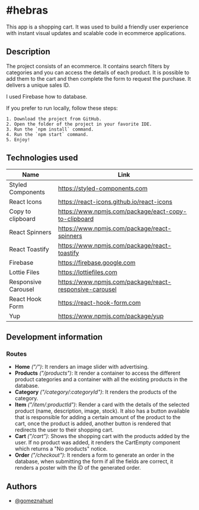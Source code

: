 # #hebras 

This app is a shopping cart. It was used to build a friendly user experience with instant visual updates and scalable code in ecommerce applications.

## Description

The project consists of an ecommerce. It contains search filters by categories and you can access the details of each product. It is possible to add them to the cart and then complete the form to request the purchase. It delivers a unique sales ID.

I used Firebase how to database.

If you prefer to run locally, follow these steps:

    1. Download the project from GitHub.
    2. Open the folder of the project in your favorite IDE.
    3. Run the `npm install` command.
    4. Run the `npm start` command.
    5. Enjoy!
    
## Technologies used

| Name                      | Link                                                    |
| ------------------------- | ------------------------------------------------------- |
| Styled Components         | https://styled-components.com                           |
| React Icons               | https://react-icons.github.io/react-icons               |
| Copy to clipboard         | https://www.npmjs.com/package/eact-copy-to-clipboard    |
| React Spinners            | https://www.npmjs.com/package/react-spinners            |
| React Toastify            | https://www.npmjs.com/package/react-toastify            |
| Firebase                  | https://firebase.google.com                             |
| Lottie Files              | https://lottiefiles.com                                 |
| Responsive Carousel       | https://www.npmjs.com/package/react-responsive-carousel |
| React Hook Form           | https://react-hook-form.com                             |
| Yup                       | https://www.npmjs.com/package/yup                       |

## Development information

### Routes

* **Home** *("/")*: It renders an image slider with advertising.
* **Products** *("/products")*: It render a container to access the different product categories and a container with all the existing products in the database.
* **Category** *("/category/:categoryId")*: It renders the products of the category.
* **Item** *("/item/:productId")*: Render a card with the details of the selected product (name, description, image, stock). It also has a button available that is responsible for adding a certain amount of the product to the cart, once the product is added, another button is rendered that redirects the user to their shopping cart.
* **Cart** *("/cart")*: Shows the shopping cart with the products added by the user. If no product was added, it renders the CartEmpty component which returns a "No products" notice.
* **Order** *("/checkout")*: It renders a form to generate an order in the database, when submitting the form if all the fields are correct, it renders a poster with the ID of the generated order.

## Authors

- [@gomeznahuel](https://www.github.com/gomeznahuel)

